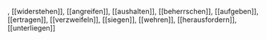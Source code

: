 , [[widerstehen]], [[angreifen]], [[aushalten]], [[beherrschen]], [[aufgeben]], [[ertragen]], [[verzweifeln]], [[siegen]], [[wehren]], [[herausfordern]], [[unterliegen]]